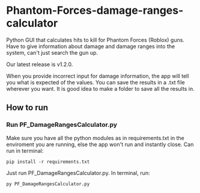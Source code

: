 # Phantom-Forces-damage-ranges-calculator
Python GUI that calculates hits to kill for Phantom Forces (Roblox) guns. Have to give information about damage and damage ranges into the system, can't just search the gun up.  

Our latest release is v1.2.0. 

When you provide incorrect input for damage information, the app will tell you what is expected of the values.
You can save the results in a .txt file wherever you want. It is good idea to make a folder to save all the results in.

## How to run
### Run PF_DamageRangesCalculator.py

Make sure you have all the python modules as in requirements.txt in the enviroment you are running, else the app won't run and instantly close.
Can run in terminal:

```pip install -r requirements.txt```

Just run PF_DamageRangesCalculator.py. In terminal, run:

```py PF_DamageRangesCalculator.py```
